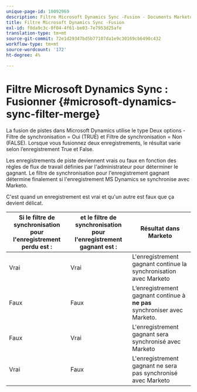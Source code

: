 ```yaml
---
unique-page-id: 10092969
description: Filtre Microsoft Dynamics Sync -Fusion - Documents Marketo - Documentation du produit
title: Filtre Microsoft Dynamics Sync -Fusion
exl-id: f8da9c3c-0f04-4f61-be03-7e7953d25afe
translation-type: tm+mt
source-git-commit: 72e1d29347bd5b77107da1e9c30169cb6490c432
workflow-type: tm+mt
source-wordcount: '172'
ht-degree: 4%

---
```


# Filtre Microsoft Dynamics Sync : Fusionner {#microsoft-dynamics-sync-filter-merge}

La fusion de pistes dans Microsoft Dynamics utilise le type Deux options - Filtre de synchronisation = Oui (TRUE) et Filtre de synchronisation = Non (FALSE). Lorsque vous fusionnez deux enregistrements, le résultat varie selon l’enregistrement True et False.

Les enregistrements de piste deviennent vrais ou faux en fonction des règles de flux de travail définies par l&#39;administrateur pour déterminer le gagnant. Le filtre de synchronisation pour l&#39;enregistrement gagnant détermine finalement si l&#39;enregistrement MS Dynamics se synchronise avec Marketo.

C&#39;est quand un enregistrement est vrai et qu&#39;un autre est faux que ça devient délicat.

| Si le filtre de synchronisation pour l&#39;enregistrement perdu est : | et le filtre de synchronisation pour l&#39;enregistrement gagnant est : | Résultat dans Marketo |
|---|---|---|
| Vrai | Vrai | L&#39;enregistrement gagnant continue la synchronisation avec Marketo |
| Faux | Faux | L’enregistrement gagnant continue à **ne pas** synchroniser avec Marketo. |
| Faux | Vrai | L&#39;enregistrement gagnant sera synchronisé avec Marketo |
| Vrai | Faux | L&#39;enregistrement gagnant ne sera pas synchronisé avec Marketo |
